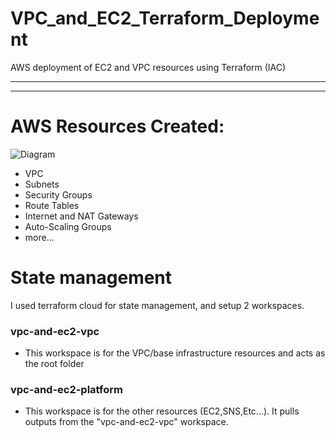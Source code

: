 # VPC_and_EC2_Terraform_Deployment
AWS deployment of EC2 and VPC resources using Terraform (IAC)
***
***
# AWS Resources Created:
![Diagram](./IMAGES/Deployment-Diagram.png)
* VPC
* Subnets
* Security Groups
* Route Tables
* Internet and NAT Gateways
* Auto-Scaling Groups
* more...

# State management
I used terraform cloud for state management, and setup 2 workspaces.
### vpc-and-ec2-vpc
* This workspace is for the VPC/base infrastructure resources and acts as the root folder 
### vpc-and-ec2-platform
* This workspace is for the other resources (EC2,SNS,Etc...). It pulls outputs from the "vpc-and-ec2-vpc" workspace.